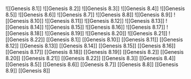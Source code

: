 ![[Genesis 8.1]]
![[Genesis 8.2]]
![[Genesis 8.3]]
![[Genesis 8.4]]
![[Genesis 8.5]]
![[Genesis 8.6]]
![[Genesis 8.7]]
![[Genesis 8.8]]
![[Genesis 8.9]]
![[Genesis 8.10]]
![[Genesis 8.11]]
![[Genesis 8.12]]
![[Genesis 8.13]]
![[Genesis 8.14]]
![[Genesis 8.15]]
![[Genesis 8.16]]
![[Genesis 8.17]]
![[Genesis 8.18]]
![[Genesis 8.19]]
![[Genesis 8.20]]
![[Genesis 8.21]]
![[Genesis 8.22]]
[[Genesis 8.1]]
[[Genesis 8.10]]
[[Genesis 8.11]]
[[Genesis 8.12]]
[[Genesis 8.13]]
[[Genesis 8.14]]
[[Genesis 8.15]]
[[Genesis 8.16]]
[[Genesis 8.17]]
[[Genesis 8.18]]
[[Genesis 8.19]]
[[Genesis 8.2]]
[[Genesis 8.20]]
[[Genesis 8.21]]
[[Genesis 8.22]]
[[Genesis 8.3]]
[[Genesis 8.4]]
[[Genesis 8.5]]
[[Genesis 8.6]]
[[Genesis 8.7]]
[[Genesis 8.8]]
[[Genesis 8.9]]
[[Genesis 8]]
